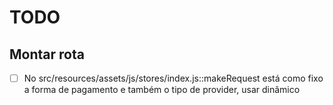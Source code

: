 # TODO

## Montar rota 

- [ ] No src/resources/assets/js/stores/index.js::makeRequest está como fixo a forma de pagamento e também o tipo de provider, usar dinâmico
